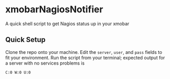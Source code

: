 # xmobarNagiosNotifier
A quick shell script to get Nagios status up in your xmobar

## Quick Setup
Clone the repo onto your machine. Edit the `server`, `user`, and `pass` fields 
to fit your environment. Run the script from your terminal; expected output for 
a server with no services problems is

`C:0 W:0 U:0`

